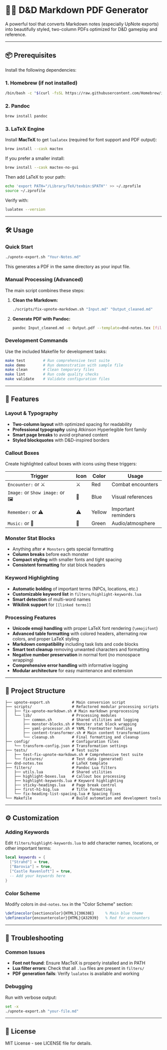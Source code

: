 # 🧙‍♂️ D&D Markdown PDF Generator

A powerful tool that converts Markdown notes (especially UpNote exports) into beautifully styled, two-column PDFs optimized for D&D gameplay and reference.

---

## 📦 Prerequisites

Install the following dependencies:

### 1. Homebrew (if not installed)

```bash
/bin/bash -c "$(curl -fsSL https://raw.githubusercontent.com/Homebrew/install/HEAD/install.sh)"
```

### 2. Pandoc

```bash
brew install pandoc
```

### 3. LaTeX Engine

Install **MacTeX** to get `lualatex` (required for font support and PDF output):

```bash
brew install --cask mactex
```

If you prefer a smaller install:

```bash
brew install --cask mactex-no-gui
```

Then add LaTeX to your path:

```bash
echo 'export PATH="/Library/TeX/texbin:$PATH"' >> ~/.zprofile
source ~/.zprofile
```

Verify with:

```bash
lualatex --version
```
---

## 🛠 Usage

### Quick Start

```bash
./upnote-export.sh "Your-Notes.md"
```

This generates a PDF in the same directory as your input file.

### Manual Processing (Advanced)

The main script combines these steps:

1. **Clean the Markdown:**
   ```bash
   ./scripts/fix-upnote-markdown.sh "Input.md" "Output_cleaned.md"
   ```

2. **Generate PDF with Pandoc:**
   ```bash
   pandoc Input_cleaned.md -o Output.pdf --template=dnd-notes.tex [filters...]
   ```

### Development Commands

Use the included Makefile for development tasks:

```bash
make test        # Run comprehensive test suite
make demo        # Run demonstration with sample file
make clean       # Clean temporary files
make lint        # Run code quality checks
make validate    # Validate configuration files
```

---

## 🎨 Features

### Layout & Typography
- **Two-column layout** with optimized spacing for readability
- **Professional typography** using Atkinson Hyperlegible font family
- **Smart page breaks** to avoid orphaned content
- **Styled blockquotes** with D&D-inspired borders

### Callout Boxes
Create highlighted callout boxes with icons using these triggers:

| Trigger | Icon | Color | Usage |
|---------|------|-------|---------|
| `Encounter:` or ⚔️ | ⚔️ | Red | Combat encounters |
| `Image:` or `Show image:` or 🖼️ | 📜 | Blue | Visual references |
| `Remember:` or ⚠️ | ⚠ | Yellow | Important reminders |
| `Music:` or 🎵 | 🎵 | Green | Audio/atmosphere |

### Monster Stat Blocks
- Anything after `# Monsters` gets special formatting
- **Column breaks** before each monster
- **Compact styling** with smaller fonts and tight spacing
- **Consistent formatting** for stat block headers

### Keyword Highlighting
- **Automatic bolding** of important terms (NPCs, locations, etc.)
- **Customizable keyword list** in `filters/highlight-keywords.lua`
- **Smart detection** of multi-word names
- **Wikilink support** for `[[linked terms]]`

### Processing Features
- **Unicode emoji handling** with proper LaTeX font rendering (`\emojifont`)
- **Advanced table formatting** with colored headers, alternating row colors, and proper LaTeX styling
- **Markdown compatibility** including task lists and code blocks
- **Smart text cleanup** removing unwanted characters and formatting
- **Negative number preservation** in normal font (no monospace wrapping)
- **Comprehensive error handling** with informative logging
- **Modular architecture** for easy maintenance and extension

---

## 📁 Project Structure

```
├── upnote-export.sh          # Main conversion script
├── scripts/                  # Refactored modular processing scripts
│   ├── fix-upnote-markdown.sh # Main markdown preprocessing
│   └── lib/                  # Processing modules
│       ├── common.sh         # Shared utilities and logging
│       ├── monster-blocks.sh # Monster stat block wrapping
│       ├── yaml-processor.sh # YAML frontmatter handling
│       ├── content-transformer.sh # Main content transformations
│       └── cleanup.sh        # Final formatting and cleanup
├── config/                   # Configuration files
│   └── transform-config.json # Transformation settings
├── tests/                    # Test suite
│   ├── test-fix-upnote-markdown.sh # Comprehensive test suite
│   └── fixtures/             # Test data (generated)
├── dnd-notes.tex             # LaTeX template
├── filters/                  # Pandoc Lua filters
│   ├── utils.lua             # Shared utilities
│   ├── highlight-boxes.lua   # Callout box processing
│   ├── highlight-keywords.lua # Keyword highlighting
│   ├── sticky-headings.lua   # Page break control
│   ├── first-h1-big.lua      # Title formatting
│   └── fix-heading-list-spacing.lua # Spacing fixes
└── Makefile                  # Build automation and development tools
```

---

## ⚙️ Customization

### Adding Keywords
Edit `filters/highlight-keywords.lua` to add character names, locations, or other important terms:

```lua
local keywords = {
  ["Strahd"] = true,
  ["Barovia"] = true,
  ["Castle Ravenloft"] = true,
  -- Add your keywords here
}
```

### Color Scheme
Modify colors in `dnd-notes.tex` in the "Color Scheme" section:

```latex
\definecolor{sectioncolor}{HTML}{30638E}     % Main blue theme
\definecolor{encountercolor}{HTML}{A32939}   % Red for encounters
```

---

## 🔧 Troubleshooting

### Common Issues
- **Font not found**: Ensure MacTeX is properly installed and in PATH
- **Lua filter errors**: Check that all `.lua` files are present in `filters/`
- **PDF generation fails**: Verify `lualatex` is available and working

### Debugging
Run with verbose output:
```bash
set -x
./upnote-export.sh "your-file.md"
```

---

## 📄 License

MIT License - see LICENSE file for details.
